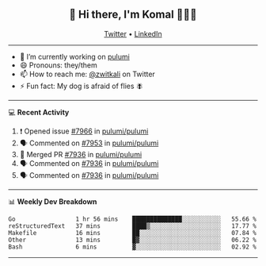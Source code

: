 <h2 align="center"> 👋 Hi there, I'm Komal 🧑🏾‍💻 </h2>
<p align="center">
    <a href="https://twitter.com/zwitkali">Twitter</a> •
    <a href="https://www.linkedin.com/in/komal-ali/">LinkedIn</a>
</p>

--------

- 🔭 I’m currently working on [pulumi](https://github.com/pulumi/pulumi)
- 😄 Pronouns: they/them
- 📫 How to reach me: [@zwitkali](https://twitter.com/zwitkali) on Twitter
- ⚡ Fun fact: My dog is afraid of flies 🪰

--------
💻 **Recent Activity**

<!--START_SECTION:activity-->
1. ❗️ Opened issue [#7966](https://github.com/pulumi/pulumi/issues/7966) in [pulumi/pulumi](https://github.com/pulumi/pulumi)
2. 🗣 Commented on [#7953](https://github.com/pulumi/pulumi/issues/7953) in [pulumi/pulumi](https://github.com/pulumi/pulumi)
3. 🎉 Merged PR [#7936](https://github.com/pulumi/pulumi/pull/7936) in [pulumi/pulumi](https://github.com/pulumi/pulumi)
4. 🗣 Commented on [#7936](https://github.com/pulumi/pulumi/issues/7936) in [pulumi/pulumi](https://github.com/pulumi/pulumi)
5. 🗣 Commented on [#7936](https://github.com/pulumi/pulumi/issues/7936) in [pulumi/pulumi](https://github.com/pulumi/pulumi)
<!--END_SECTION:activity-->

--------

📊 **Weekly Dev Breakdown**
<!--START_SECTION:waka-->
```text
Go                 1 hr 56 mins    ██████████████░░░░░░░░░░░   55.66 % 
reStructuredText   37 mins         ████▒░░░░░░░░░░░░░░░░░░░░   17.77 % 
Makefile           16 mins         ██░░░░░░░░░░░░░░░░░░░░░░░   07.84 % 
Other              13 mins         █▓░░░░░░░░░░░░░░░░░░░░░░░   06.22 % 
Bash               6 mins          ▓░░░░░░░░░░░░░░░░░░░░░░░░   02.92 % 
```
<!--END_SECTION:waka-->

--------